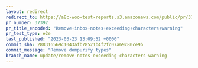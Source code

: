 ```yaml
---
layout: redirect
redirect_to: https://a8c-woo-test-reports.s3.amazonaws.com/public/pr/37392/e2e/index.html
pr_number: 37392
pr_title_encoded: "Remove+inbox+notes+exceeding+characters+warning"
pr_test_type: e2e
last_published: "2023-03-23 13:09:52 +0000"
commit_sha: 288316569c1043afb78521b4f2fc07a69c80ce9b
commit_message: "Remove dompurify types"
branch_name: update/remove-notes-exceeding-characters-warning
---
```

